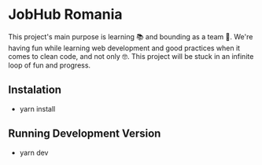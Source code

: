 # JobHub Romania

This project's main purpose is learning 📚 and bounding as a team 🤼. We're having fun while learning web development and good practices when it comes to clean code, and not only 🤓. This project will be stuck in an infinite loop of fun and progress. 

## Instalation

- yarn install

## Running Development Version

- yarn dev

